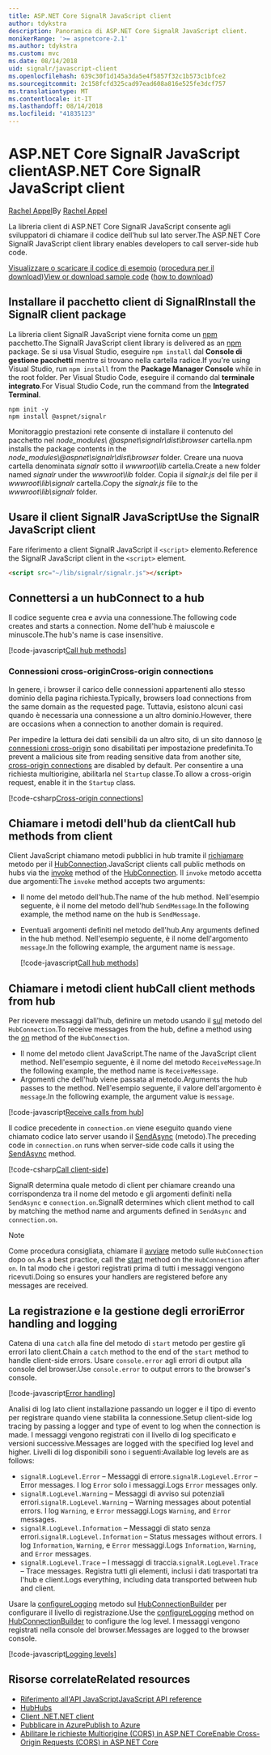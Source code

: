 ```yaml
---
title: ASP.NET Core SignalR JavaScript client
author: tdykstra
description: Panoramica di ASP.NET Core SignalR JavaScript client.
monikerRange: '>= aspnetcore-2.1'
ms.author: tdykstra
ms.custom: mvc
ms.date: 08/14/2018
uid: signalr/javascript-client
ms.openlocfilehash: 639c30f1d145a3da5e4f5857f32c1b573c1bfce2
ms.sourcegitcommit: 2c158fcfd325cad97ead608a816e525fe3dcf757
ms.translationtype: MT
ms.contentlocale: it-IT
ms.lasthandoff: 08/14/2018
ms.locfileid: "41835123"
---
```

# <a name="aspnet-core-signalr-javascript-client"></a><span data-ttu-id="60f84-103">ASP.NET Core SignalR JavaScript client</span><span class="sxs-lookup"><span data-stu-id="60f84-103">ASP.NET Core SignalR JavaScript client</span></span>

<span data-ttu-id="60f84-104">[Rachel Appel](http://twitter.com/rachelappel)</span><span class="sxs-lookup"><span data-stu-id="60f84-104">By [Rachel Appel](http://twitter.com/rachelappel)</span></span>

<span data-ttu-id="60f84-105">La libreria client di ASP.NET Core SignalR JavaScript consente agli sviluppatori di chiamare il codice dell'hub sul lato server.</span><span class="sxs-lookup"><span data-stu-id="60f84-105">The ASP.NET Core SignalR JavaScript client library enables developers to call server-side hub code.</span></span>

<span data-ttu-id="60f84-106">[Visualizzare o scaricare il codice di esempio](https://github.com/aspnet/Docs/tree/live/aspnetcore/signalr/javascript-client/sample) ([procedura per il download](xref:tutorials/index#how-to-download-a-sample))</span><span class="sxs-lookup"><span data-stu-id="60f84-106">[View or download sample code](https://github.com/aspnet/Docs/tree/live/aspnetcore/signalr/javascript-client/sample) ([how to download](xref:tutorials/index#how-to-download-a-sample))</span></span>

## <a name="install-the-signalr-client-package"></a><span data-ttu-id="60f84-107">Installare il pacchetto client di SignalR</span><span class="sxs-lookup"><span data-stu-id="60f84-107">Install the SignalR client package</span></span>

<span data-ttu-id="60f84-108">La libreria client SignalR JavaScript viene fornita come un [npm](https://www.npmjs.com/) pacchetto.</span><span class="sxs-lookup"><span data-stu-id="60f84-108">The SignalR JavaScript client library is delivered as an [npm](https://www.npmjs.com/) package.</span></span> <span data-ttu-id="60f84-109">Se si usa Visual Studio, eseguire `npm install` dal **Console di gestione pacchetti** mentre si trovano nella cartella radice.</span><span class="sxs-lookup"><span data-stu-id="60f84-109">If you're using Visual Studio, run `npm install` from the **Package Manager Console** while in the root folder.</span></span> <span data-ttu-id="60f84-110">Per Visual Studio Code, eseguire il comando dal **terminale integrato**.</span><span class="sxs-lookup"><span data-stu-id="60f84-110">For Visual Studio Code, run the command from the **Integrated Terminal**.</span></span>

  ```console
  npm init -y
  npm install @aspnet/signalr
  ```

<span data-ttu-id="60f84-111">Monitoraggio prestazioni rete consente di installare il contenuto del pacchetto nel *node_modules\\ @aspnet\signalr\dist\browser* cartella.</span><span class="sxs-lookup"><span data-stu-id="60f84-111">npm installs the package contents in the *node_modules\\@aspnet\signalr\dist\browser* folder.</span></span> <span data-ttu-id="60f84-112">Creare una nuova cartella denominata *signalr* sotto il *wwwroot\\lib* cartella.</span><span class="sxs-lookup"><span data-stu-id="60f84-112">Create a new folder named *signalr* under the *wwwroot\\lib* folder.</span></span> <span data-ttu-id="60f84-113">Copia il *signalr.js* del file per il *wwwroot\lib\signalr* cartella.</span><span class="sxs-lookup"><span data-stu-id="60f84-113">Copy the *signalr.js* file to the *wwwroot\lib\signalr* folder.</span></span>

## <a name="use-the-signalr-javascript-client"></a><span data-ttu-id="60f84-114">Usare il client SignalR JavaScript</span><span class="sxs-lookup"><span data-stu-id="60f84-114">Use the SignalR JavaScript client</span></span>

<span data-ttu-id="60f84-115">Fare riferimento a client SignalR JavaScript il `<script>` elemento.</span><span class="sxs-lookup"><span data-stu-id="60f84-115">Reference the SignalR JavaScript client in the `<script>` element.</span></span>

```html
<script src="~/lib/signalr/signalr.js"></script>
```

## <a name="connect-to-a-hub"></a><span data-ttu-id="60f84-116">Connettersi a un hub</span><span class="sxs-lookup"><span data-stu-id="60f84-116">Connect to a hub</span></span>

<span data-ttu-id="60f84-117">Il codice seguente crea e avvia una connessione.</span><span class="sxs-lookup"><span data-stu-id="60f84-117">The following code creates and starts a connection.</span></span> <span data-ttu-id="60f84-118">Nome dell'hub è maiuscole e minuscole.</span><span class="sxs-lookup"><span data-stu-id="60f84-118">The hub's name is case insensitive.</span></span>

[!code-javascript[Call hub methods](javascript-client/sample/wwwroot/js/chat.js?range=9-12,28)]

### <a name="cross-origin-connections"></a><span data-ttu-id="60f84-119">Connessioni cross-origin</span><span class="sxs-lookup"><span data-stu-id="60f84-119">Cross-origin connections</span></span>

<span data-ttu-id="60f84-120">In genere, i browser il carico delle connessioni appartenenti allo stesso dominio della pagina richiesta.</span><span class="sxs-lookup"><span data-stu-id="60f84-120">Typically, browsers load connections from the same domain as the requested page.</span></span> <span data-ttu-id="60f84-121">Tuttavia, esistono alcuni casi quando è necessaria una connessione a un altro dominio.</span><span class="sxs-lookup"><span data-stu-id="60f84-121">However, there are occasions when a connection to another domain is required.</span></span>

<span data-ttu-id="60f84-122">Per impedire la lettura dei dati sensibili da un altro sito, di un sito dannoso [le connessioni cross-origin](xref:security/cors) sono disabilitati per impostazione predefinita.</span><span class="sxs-lookup"><span data-stu-id="60f84-122">To prevent a malicious site from reading sensitive data from another site, [cross-origin connections](xref:security/cors) are disabled by default.</span></span> <span data-ttu-id="60f84-123">Per consentire a una richiesta multiorigine, abilitarla nel `Startup` classe.</span><span class="sxs-lookup"><span data-stu-id="60f84-123">To allow a cross-origin request, enable it in the `Startup` class.</span></span>

[!code-csharp[Cross-origin connections](javascript-client/sample/Startup.cs?highlight=29-35,56)]

## <a name="call-hub-methods-from-client"></a><span data-ttu-id="60f84-124">Chiamare i metodi dell'hub da client</span><span class="sxs-lookup"><span data-stu-id="60f84-124">Call hub methods from client</span></span>

<span data-ttu-id="60f84-125">Client JavaScript chiamano metodi pubblici in hub tramite il [richiamare](/javascript/api/%40aspnet/signalr/hubconnection#invoke) metodo per il [HubConnection](/javascript/api/%40aspnet/signalr/hubconnection).</span><span class="sxs-lookup"><span data-stu-id="60f84-125">JavaScript clients call public methods on hubs via the [invoke](/javascript/api/%40aspnet/signalr/hubconnection#invoke) method of the [HubConnection](/javascript/api/%40aspnet/signalr/hubconnection).</span></span> <span data-ttu-id="60f84-126">Il `invoke` metodo accetta due argomenti:</span><span class="sxs-lookup"><span data-stu-id="60f84-126">The `invoke` method accepts two arguments:</span></span>

* <span data-ttu-id="60f84-127">Il nome del metodo dell'hub.</span><span class="sxs-lookup"><span data-stu-id="60f84-127">The name of the hub method.</span></span> <span data-ttu-id="60f84-128">Nell'esempio seguente, è il nome del metodo dell'hub `SendMessage`.</span><span class="sxs-lookup"><span data-stu-id="60f84-128">In the following example, the method name on the hub is `SendMessage`.</span></span>
* <span data-ttu-id="60f84-129">Eventuali argomenti definiti nel metodo dell'hub.</span><span class="sxs-lookup"><span data-stu-id="60f84-129">Any arguments defined in the hub method.</span></span> <span data-ttu-id="60f84-130">Nell'esempio seguente, è il nome dell'argomento `message`.</span><span class="sxs-lookup"><span data-stu-id="60f84-130">In the following example, the argument name is `message`.</span></span>

  [!code-javascript[Call hub methods](javascript-client/sample/wwwroot/js/chat.js?range=24)]

## <a name="call-client-methods-from-hub"></a><span data-ttu-id="60f84-131">Chiamare i metodi client hub</span><span class="sxs-lookup"><span data-stu-id="60f84-131">Call client methods from hub</span></span>

<span data-ttu-id="60f84-132">Per ricevere messaggi dall'hub, definire un metodo usando il [sul](/javascript/api/%40aspnet/signalr/hubconnection#on) metodo del `HubConnection`.</span><span class="sxs-lookup"><span data-stu-id="60f84-132">To receive messages from the hub, define a method using the [on](/javascript/api/%40aspnet/signalr/hubconnection#on) method of the `HubConnection`.</span></span>

* <span data-ttu-id="60f84-133">Il nome del metodo client JavaScript.</span><span class="sxs-lookup"><span data-stu-id="60f84-133">The name of the JavaScript client method.</span></span> <span data-ttu-id="60f84-134">Nell'esempio seguente, è il nome del metodo `ReceiveMessage`.</span><span class="sxs-lookup"><span data-stu-id="60f84-134">In the following example, the method name is `ReceiveMessage`.</span></span>
* <span data-ttu-id="60f84-135">Argomenti che dell'hub viene passata al metodo.</span><span class="sxs-lookup"><span data-stu-id="60f84-135">Arguments the hub passes to the method.</span></span> <span data-ttu-id="60f84-136">Nell'esempio seguente, il valore dell'argomento è `message`.</span><span class="sxs-lookup"><span data-stu-id="60f84-136">In the following example, the argument value is `message`.</span></span>

[!code-javascript[Receive calls from hub](javascript-client/sample/wwwroot/js/chat.js?range=14-19)]

<span data-ttu-id="60f84-137">Il codice precedente in `connection.on` viene eseguito quando viene chiamato codice lato server usando il [SendAsync](/dotnet/api/microsoft.aspnetcore.signalr.clientproxyextensions.sendasync) (metodo).</span><span class="sxs-lookup"><span data-stu-id="60f84-137">The preceding code in `connection.on` runs when server-side code calls it using the [SendAsync](/dotnet/api/microsoft.aspnetcore.signalr.clientproxyextensions.sendasync) method.</span></span>

[!code-csharp[Call client-side](javascript-client/sample/hubs/chathub.cs?range=8-11)]

<span data-ttu-id="60f84-138">SignalR determina quale metodo di client per chiamare creando una corrispondenza tra il nome del metodo e gli argomenti definiti nella `SendAsync` e `connection.on`.</span><span class="sxs-lookup"><span data-stu-id="60f84-138">SignalR determines which client method to call by matching the method name and arguments defined in `SendAsync` and `connection.on`.</span></span>

> [!NOTE]
> <span data-ttu-id="60f84-139">Come procedura consigliata, chiamare il [avviare](/javascript/api/%40aspnet/signalr/hubconnection#start) metodo sulle `HubConnection` dopo `on`.</span><span class="sxs-lookup"><span data-stu-id="60f84-139">As a best practice, call the [start](/javascript/api/%40aspnet/signalr/hubconnection#start) method on the `HubConnection` after `on`.</span></span> <span data-ttu-id="60f84-140">In tal modo che i gestori registrati prima di tutti i messaggi vengono ricevuti.</span><span class="sxs-lookup"><span data-stu-id="60f84-140">Doing so ensures your handlers are registered before any messages are received.</span></span>

## <a name="error-handling-and-logging"></a><span data-ttu-id="60f84-141">La registrazione e la gestione degli errori</span><span class="sxs-lookup"><span data-stu-id="60f84-141">Error handling and logging</span></span>

<span data-ttu-id="60f84-142">Catena di una `catch` alla fine del metodo di `start` metodo per gestire gli errori lato client.</span><span class="sxs-lookup"><span data-stu-id="60f84-142">Chain a `catch` method to the end of the `start` method to handle client-side errors.</span></span> <span data-ttu-id="60f84-143">Usare `console.error` agli errori di output alla console del browser.</span><span class="sxs-lookup"><span data-stu-id="60f84-143">Use `console.error` to output errors to the browser's console.</span></span>

[!code-javascript[Error handling](javascript-client/sample/wwwroot/js/chat.js?range=28)]

<span data-ttu-id="60f84-144">Analisi di log lato client installazione passando un logger e il tipo di evento per registrare quando viene stabilita la connessione.</span><span class="sxs-lookup"><span data-stu-id="60f84-144">Setup client-side log tracing by passing a logger and type of event to log when the connection is made.</span></span> <span data-ttu-id="60f84-145">I messaggi vengono registrati con il livello di log specificato e versioni successive.</span><span class="sxs-lookup"><span data-stu-id="60f84-145">Messages are logged with the specified log level and higher.</span></span> <span data-ttu-id="60f84-146">Livelli di log disponibili sono i seguenti:</span><span class="sxs-lookup"><span data-stu-id="60f84-146">Available log levels are as follows:</span></span>

* <span data-ttu-id="60f84-147">`signalR.LogLevel.Error` &ndash; Messaggi di errore.</span><span class="sxs-lookup"><span data-stu-id="60f84-147">`signalR.LogLevel.Error` &ndash; Error messages.</span></span> <span data-ttu-id="60f84-148">I log `Error` solo i messaggi.</span><span class="sxs-lookup"><span data-stu-id="60f84-148">Logs `Error` messages only.</span></span>
* <span data-ttu-id="60f84-149">`signalR.LogLevel.Warning` &ndash; Messaggi di avviso sui potenziali errori.</span><span class="sxs-lookup"><span data-stu-id="60f84-149">`signalR.LogLevel.Warning` &ndash; Warning messages about potential errors.</span></span> <span data-ttu-id="60f84-150">I log `Warning`, e `Error` messaggi.</span><span class="sxs-lookup"><span data-stu-id="60f84-150">Logs `Warning`, and `Error` messages.</span></span>
* <span data-ttu-id="60f84-151">`signalR.LogLevel.Information` &ndash; Messaggi di stato senza errori.</span><span class="sxs-lookup"><span data-stu-id="60f84-151">`signalR.LogLevel.Information` &ndash; Status messages without errors.</span></span> <span data-ttu-id="60f84-152">I log `Information`, `Warning`, e `Error` messaggi.</span><span class="sxs-lookup"><span data-stu-id="60f84-152">Logs `Information`, `Warning`, and `Error` messages.</span></span>
* <span data-ttu-id="60f84-153">`signalR.LogLevel.Trace` &ndash; I messaggi di traccia.</span><span class="sxs-lookup"><span data-stu-id="60f84-153">`signalR.LogLevel.Trace` &ndash; Trace messages.</span></span> <span data-ttu-id="60f84-154">Registra tutti gli elementi, inclusi i dati trasportati tra l'hub e client.</span><span class="sxs-lookup"><span data-stu-id="60f84-154">Logs everything, including data transported between hub and client.</span></span>

<span data-ttu-id="60f84-155">Usare la [configureLogging](/javascript/api/%40aspnet/signalr/hubconnectionbuilder#configurelogging) metodo sul [HubConnectionBuilder](/javascript/api/%40aspnet/signalr/hubconnectionbuilder) per configurare il livello di registrazione.</span><span class="sxs-lookup"><span data-stu-id="60f84-155">Use the [configureLogging](/javascript/api/%40aspnet/signalr/hubconnectionbuilder#configurelogging) method on [HubConnectionBuilder](/javascript/api/%40aspnet/signalr/hubconnectionbuilder) to configure the log level.</span></span> <span data-ttu-id="60f84-156">I messaggi vengono registrati nella console del browser.</span><span class="sxs-lookup"><span data-stu-id="60f84-156">Messages are logged to the browser console.</span></span>

[!code-javascript[Logging levels](javascript-client/sample/wwwroot/js/chat.js?range=9-12)]

## <a name="related-resources"></a><span data-ttu-id="60f84-157">Risorse correlate</span><span class="sxs-lookup"><span data-stu-id="60f84-157">Related resources</span></span>

* [<span data-ttu-id="60f84-158">Riferimento all'API JavaScript</span><span class="sxs-lookup"><span data-stu-id="60f84-158">JavaScript API reference</span></span>](/javascript/api/)
* [<span data-ttu-id="60f84-159">Hub</span><span class="sxs-lookup"><span data-stu-id="60f84-159">Hubs</span></span>](xref:signalr/hubs)
* [<span data-ttu-id="60f84-160">Client .NET</span><span class="sxs-lookup"><span data-stu-id="60f84-160">.NET client</span></span>](xref:signalr/dotnet-client)
* [<span data-ttu-id="60f84-161">Pubblicare in Azure</span><span class="sxs-lookup"><span data-stu-id="60f84-161">Publish to Azure</span></span>](xref:signalr/publish-to-azure-web-app)
* [<span data-ttu-id="60f84-162">Abilitare le richieste Multiorigine (CORS) in ASP.NET Core</span><span class="sxs-lookup"><span data-stu-id="60f84-162">Enable Cross-Origin Requests (CORS) in ASP.NET Core</span></span>](xref:security/cors)
